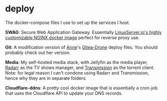 # deploy
The docker-compose files I use to set up the services I host. 

**SWAG**: Secure Web Application Gateway. Essentially [LinuxServer.io's highly customizable NGINX docker image](https://docs.linuxserver.io/general/swag) perfect for reverse proxy use.

**Git**: A modification version of [Anne](https://gitlab.boonchuy.com/anne/)'s [Gitea-Drone](https://gitlab.boonchuy.com/anne/deploy/-/tree/master/Gitea-Drone) deploy files. You should probably check out her version.

**Media**: My self-hosted media stack, with Jellyfin as the media player, [Radarr](https://sonarr.tv/) as the TV shows manager, and [Transmission](https://transmissionbt.com/) as the torrent client. Note: for legal reason I can't condone using Radarr and Transmission, hence why they are in separate folders.

**Cloudflare-ddns**: A pretty cool docker image that is essentially a cron-job that uses the Cloudflare API to update your DNS records.

